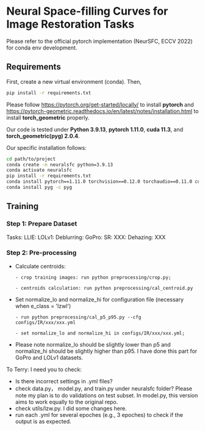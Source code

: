 # Neural Space-filling Curves for Image  Restoration Tasks

Please refer to the official pytorch implementation (NeurSFC, ECCV 2022) for conda env development.

## Requirements

First, create a new virtual environment (conda). Then,

```bash
pip install -r requirements.txt
```
Please follow https://pytorch.org/get-started/locally/ to install **pytorch** and https://pytorch-geometric.readthedocs.io/en/latest/notes/installation.html to install **torch_geometric** properly.

Our code is tested under **Python 3.9.13**, **pytorch 1.11.0**, **cuda 11.3**, and **torch_geometric(pyg) 2.0.4**.

Our specific installation follows:

```bash
cd path/to/project
conda create -n neuralsfc python=3.9.13
conda activate neuralsfc
pip install -r requirements.txt
conda install pytorch==1.11.0 torchvision==0.12.0 torchaudio==0.11.0 cudatoolkit=11.3 -c pytorch
conda install pyg -c pyg
```

## Training  

### Step 1: Prepare Dataset

Tasks: 
  LLIE:
    LOLv1:
  Deblurring:
    GoPro: 
  SR:
    XXX:
  Dehazing:
    XXX


### Step 2: Pre-processing

- Calculate centroids:
  
      - crop training images: run python preprocessing/crop.py;
  
      - centroids calculation: run python preprocessing/cal_centroid.py
  
- Set normalize_lo and normalize_hi for configuration file (necessary when e_class = 'lzwl')

      - run python preprocessing/cal_p5_p95.py --cfg configs/IR/xxx/xxx.yml
  
      - set normalize_lo and normalize_hi in configs/IR/xxx/xxx.yml; 

- Please note normalize_lo should be slightly lower than p5 and normalize_hi should be slightly higher than p95. I have done this part for GoPro and LOLv1 datasets.




To Terry: I need you to check: 

- Is there incorrect settings in .yml files?
- check data.py， model.py, and train.py under neuralsfc folder? Please note my plan is to do validations on test subset. In model.py, this version aims to work equally to the original repo.
- check utils/lzw.py. I did some changes here.
- run each .yml for several epoches (e.g., 3 epoches) to check if the output is as expected. 




